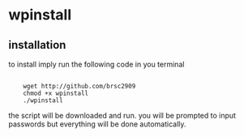 # wpinstall

## installation
to install imply run the following code in you terminal

<code>
	wget http://github.com/brsc2909
	chmod +x wpinstall
	./wpinstall
</code>

the script will be downloaded and run. you will be prompted to input passwords but everything will be done automatically. 